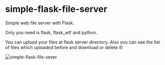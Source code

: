 # simple-flask-file-server
Simple web file server with Flask.

Only you need is flask, flask_wtf and python.

You can upload your files at flask server directory.
Also you can see the list of files which uploaded before and download or delete it!

![simple-flask-file-sever](https://user-images.githubusercontent.com/123750145/215427792-7db58ea2-a5cf-4a52-b688-8153b667f87a.gif)

